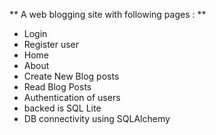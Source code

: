 ** A web blogging site with following pages : **
- Login
- Register user
- Home
- About
- Create New Blog posts
- Read Blog Posts
- Authentication of users
- backed is SQL Lite
- DB connectivity using SQLAlchemy
